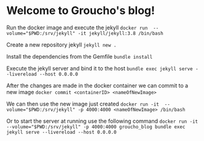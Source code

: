 # Welcome to Groucho's blog!

Run the docker image and execute the jekyll
`docker run  --volume="$PWD:/srv/jekyll" -it jekyll/jekyll:3.8 /bin/bash`

Create a new repository jekyll
`jekyll new .`

Install the dependencies from the Gemfile
`bundle install`

Execute the jekyll server and bind it to the host
`bundle exec jekyll serve --livereload --host 0.0.0.0`

After the changes are made in the docker container we can commit to a new image
`docker commit <containerID> <nameOfNewImage>`

We can then use the new image just created
`docker run -it  --volume="$PWD:/srv/jekyll" -p 4000:4000 <nameOfNewImage> /bin/bash`

Or to start the server at running use the following command
`docker run -it  --volume="$PWD:/srv/jekyll" -p 4000:4000 groucho_blog bundle exec jekyll serve --livereload --host 0.0.0.0`
